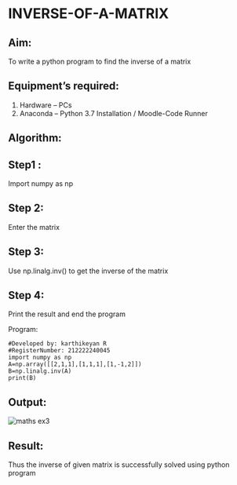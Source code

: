 # INVERSE-OF-A-MATRIX
## Aim:
To write a python program to find the inverse of a matrix
## Equipment’s required:
1. 	Hardware – PCs
2. 	Anaconda – Python 3.7 Installation / Moodle-Code Runner
## Algorithm:
## Step1 :
Import numpy as np

## Step 2:
Enter the matrix

## Step 3:
Use np.linalg.inv() to get the inverse of the matrix

## Step 4:
Print the result and end the program

Program:
```
#Developed by: karthikeyan R
#RegisterNumber: 212222240045
import numpy as np
A=np.array([[2,1,1],[1,1,1],[1,-1,2]])
B=np.linalg.inv(A)
print(B)
```
## Output:
![maths ex3](https://github.com/karthikeyan-R16/INVERSE-OF-A-MATRIX/assets/119421232/10566f3c-e1d3-4f72-a96d-9ec26097a3c9)

## Result:
Thus the inverse of given matrix is successfully solved using python program

